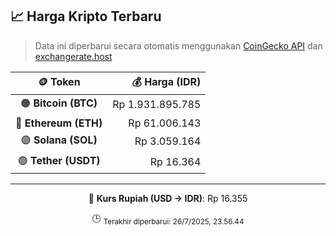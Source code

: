 

<!-- HARGA_KRIPTO -->
## 📈 Harga Kripto Terbaru

> Data ini diperbarui secara otomatis menggunakan [CoinGecko API](https://www.coingecko.com/) dan [exchangerate.host](https://exchangerate.host/)

<div align="center">

| 🪙 Token | 💰 Harga (IDR) |
|:------:|---------------:|
| 🟠 **Bitcoin (BTC)**   | Rp 1.931.895.785 |
| 🔵 **Ethereum (ETH)**  | Rp 61.006.143 |
| 🟣 **Solana (SOL)**    | Rp 3.059.164 |
| 🟢 **Tether (USDT)**   | Rp 16.364 |

---

💱 **Kurs Rupiah (USD → IDR)**: Rp 16.355

🕒 <sub>Terakhir diperbarui: 26/7/2025, 23.56.44</sub>

</div>
<!-- /HARGA_KRIPTO -->